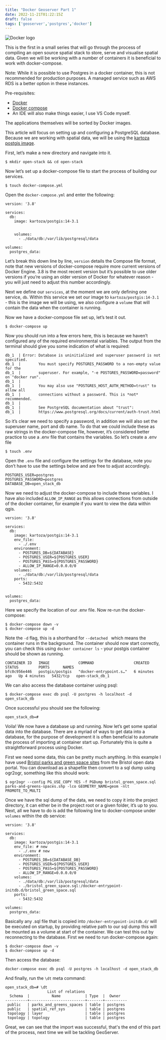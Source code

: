 ```yaml
---
title: "Docker Geoserver Part 1"
date: 2022-11-21T01:22:15Z
draft: false
tags: ['geoserver','postgres','docker']
---
```


![Docker logo](https://joekbullard-django-blog.s3.amazonaws.com/media/markdownx/bc55f853-76c7-4bcb-b0ea-a2ea590d0f8c.png)

This is the first in a small series that will go through the process of compiling an open source spatial stack to store, serve and visualise spatial data. Given we will be working with a number of containers it is beneficial to work with docker-compose. 

Note: While it is possible to use Postgres in a docker container, this is not recommended for production purposes. A managed service such as AWS RDS is a better option in these instances. 

Pre-requisites: 

*  [Docker](https://docs.docker.com/get-docker/) 
*  [Docker compose](https://docs.docker.com/compose/install/) 
*  An IDE will also make things easier, I use VS Code myself.

The applications themselves will be sorted by Docker images.

This article will focus on setting up and configuring a PostgreSQL database. Because we are working with spatial data, we will be using the [kartoza postgis image](https://hub.docker.com/r/kartoza/postgis/).

First, let’s make a new directory and navigate into it.

```console
$ mkdir open-stack && cd open-stack
```

Now let’s set up a docker-compose file to start the process of building our services.

```console
$ touch docker-compose.yml
```

Open the `docker-compose.yml` and enter the following:

```docker
version: '3.8'

services:
  db:
    image: kartoza/postgis:14-3.1


    volumes:
      - ./data/db:/var/lib/postgresql/data

volumes:
  postgres_data:
```

Let’s break this down line by line, `version` details the Compose file format, note that new versions of docker-compose require more current versions of Docker Engine. 3.8 is the most recent version but it’s possible to use older versions if you’re using an older version of Docker for whatever reason - you will just need to adjust this number accordingly.

Next we define our `services`, at the moment we are only defining one service, `db`. Within this service we set our image to `kartoza/postgis:14-3.1
` - this is the image we will be using, we also configure a `volume` that will contain the data when the container is running.

Now we have a docker-compose file set up, let’s test it out.

```console
$ docker-compose up
```

Now you should run into a few errors here, this is because we haven’t configured any of the required environmental variables. The output from the terminal should give you some indication of what is required:

```shell
db_1  | Error: Database is uninitialized and superuser password is not specified.
db_1  |        You must specify POSTGRES_PASSWORD to a non-empty value for the
db_1  |        superuser. For example, "-e POSTGRES_PASSWORD=password" on "docker run".
db_1  | 
db_1  |        You may also use "POSTGRES_HOST_AUTH_METHOD=trust" to allow all
db_1  |        connections without a password. This is *not* recommended.
db_1  | 
db_1  |        See PostgreSQL documentation about "trust":
db_1  |        https://www.postgresql.org/docs/current/auth-trust.html
```

So it’s clear we need to specify a password, in addition we will also set the superuser name, port and db name. To do that we could include these as raw strings in the docker-compose file, however, it’s considered better practice to use a .env file that contains the variables. So let’s create a .env file

```shell
$ touch .env
```

Open the `.env` file and configure the settings for the database, note you don’t have to use the settings below and are free to adjust accordingly.

```
POSTGRES_USER=postgres
POSTGRES_PASSWORD=postgres
DATABASE_DB=open_stack_db
``` 

Now we need to adjust the docker-compose to include these variables. I have also included `ALLOW_IP_RANGE` as this allows connections from outside of the docker container, for example if you want to view the data within qgis.

```docker
version: '3.8'

services:
  db:
    image: kartoza/postgis:14-3.1
    env_file:
      - ./.env
    environment:
      - POSTGRES_DB=${DATABASE}
      - POSTGRES_USER=${POSTGRES_USER}
      - POSTGRES_PASS=${POSTGRES_PASSWORD}
      - ALLOW_IP_RANGE=0.0.0.0/0
    volumes:
      - ./data/db:/var/lib/postgresql/data
    ports:
      - 5432:5432


volumes:
  postgres_data:
```

Here we specify the location of our .env file. Now re-run the docker-compose:

```shell
$ docker-compose down -v
$ docker-compose up -d
```

Note the `-d` flag, this is a shorthand for `--detached ` which means the container runs in the background. The container should now start correctly, you can check this using `docker container ls` - your postgis container should be shown as running.

```shell
CONTAINER ID   IMAGE             COMMAND                  CREATED         STATUS         PORTS      NAMES
bfc0c956e446   postgis/postgis   "docker-entrypoint.s…"   6 minutes ago   Up 4 minutes   5432/tcp   open-stack_db_1
```

We can also access the database container using psql:

```shell
$ docker-compose exec db psql -U postgres -h localhost -d open_stack_db
``` 

Once successful you should see the following:

```psql
open_stack_db=# 
```

Voila! We now have a database up and running. Now let’s get some spatial data into the database. There are a myriad of ways to get data into a database, for the purpose of development it is often beneficial to automate the process of importing at container start up. Fortunately this is quite a straightforward process using Docker. 

First we need some data, this can be pretty much anything. In this example I have used [Bristol parks and green space sites](https://opendata.bristol.gov.uk/explore/dataset/parks-and-greens-spaces/table/?location=13,51.49672,-2.5781&basemap=jawg.streets) from the Bristol open data portal. You can download as a shapefile then convert to a sql dump 
using ogr2ogr, something like this should work:

```shell
$ ogr2ogr --config PG_USE_COPY YES -f PGDump bristol_green_space.sql parks-and-greens-spaces.shp -lco GEOMETRY_NAME=geom -nlt PROMOTE_TO_MULTI
```
Once we have the sql dump of the data, we need to copy it into the project directory, it can either be in the project root or a given folder, it’s up to you. Next, all we have to do is add the following line to docker-compose under `volumes` within the db service:

```docker
version: '3.8'

services:
  db:
    image: kartoza/postgis:14-3.1
    env_file: # new
      - ./.env # new
    environment:
      - POSTGRES_DB=${DATABASE_DB}
      - POSTGRES_USER=${POSTGRES_USER}
      - POSTGRES_PASS=${POSTGRES_PASSWORD}
      - ALLOW_IP_RANGE=0.0.0.0/0
    volumes:
      - ./data/db:/var/lib/postgresql/data
      - ./bristol_green_space.sql:/docker-entrypoint-initdb.d/bristol_green_space.sql
    ports:
      - 5432:5432

volumes:
  postgres_data:
```

Basically any .sql file that is copied into `/docker-entrypoint-initdb.d/` will be executed on startup, by providing relative path to our sql dump this will be mounted as a volume at start of the container. We can test this out by reconnecting to the database. First we need to run docker-compose again:

```console
$ docker-compose down -v
$ docker-compose up -d
```

Then access the database:

```shell
docker-compose exec db psql -U postgres -h localhost -d open_stack_db
```
And finally, run the `\dt` meta command:

```psql
open_stack_db=# \dt
                   List of relations
  Schema  |          Name           | Type  |  Owner   
----------+-------------------------+-------+----------
 public   | parks_and_greens_spaces | table | postgres
 public   | spatial_ref_sys         | table | postgres
 topology | layer                   | table | postgres
 topology | topology                | table | postgres
```
Great, we can see that the import was successful, that's the end of this part of the process, next time we will be tackling GeoServer.